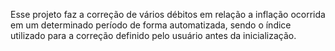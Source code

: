 Esse projeto faz a correção de vários débitos em relação a inflação ocorrida em um determinado período de forma automatizada, sendo o índice utilizado para a correção definido pelo usuário antes da inicialização.